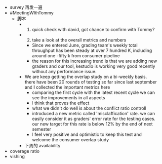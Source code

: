 - survey 再发一遍
- #MeetingWIthTommy
	- 脚本
		- 1. quick check with david, got chance to confirm with Tommy?
		- 2. take a look at the overall metrics and numbers
			- Since we entered June, grading team's weekly total throughput has been steady at over 7 hundred K, including around one -fifty k from consumer pipeline
			- the reason for this increasing trend is that we are adding new graders and our tool, kestudio is working very good recently without any performance issue.
		- We are keep getting the overlap study on a bi-weekly basis. there have been 20 rounds of testing so far since last september and I collected the important metrics here
			- comparing the first cycle with the latest recent cycle we can see the improvements in all aspects
			- I think that proves the effect
			- what we didn't do well is about the conflict ratio controll
			- introduced a new metric called 'misclaffication' rate. we can easily consider it as graders' error rate for the testing cases. our new target for this rate is below 12% by the end of next semester
			- I feel very positive and optimistic to keep this test and welcome the consumer overlap study
		- 下周的 availability
- coverage ratio
- vishing